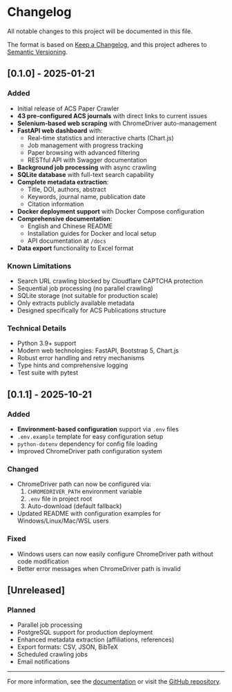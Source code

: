 # Changelog

All notable changes to this project will be documented in this file.

The format is based on [Keep a Changelog](https://keepachangelog.com/en/1.0.0/),
and this project adheres to [Semantic Versioning](https://semver.org/spec/v2.0.0.html).

## [0.1.0] - 2025-01-21

### Added
- Initial release of ACS Paper Crawler
- **43 pre-configured ACS journals** with direct links to current issues
- **Selenium-based web scraping** with ChromeDriver auto-management
- **FastAPI web dashboard** with:
  - Real-time statistics and interactive charts (Chart.js)
  - Job management with progress tracking
  - Paper browsing with advanced filtering
  - RESTful API with Swagger documentation
- **Background job processing** with async crawling
- **SQLite database** with full-text search capability
- **Complete metadata extraction**:
  - Title, DOI, authors, abstract
  - Keywords, journal name, publication date
  - Citation information
- **Docker deployment support** with Docker Compose configuration
- **Comprehensive documentation**:
  - English and Chinese README
  - Installation guides for Docker and local setup
  - API documentation at `/docs`
- **Data export** functionality to Excel format

### Known Limitations
- Search URL crawling blocked by Cloudflare CAPTCHA protection
- Sequential job processing (no parallel crawling)
- SQLite storage (not suitable for production scale)
- Only extracts publicly available metadata
- Designed specifically for ACS Publications structure

### Technical Details
- Python 3.9+ support
- Modern web technologies: FastAPI, Bootstrap 5, Chart.js
- Robust error handling and retry mechanisms
- Type hints and comprehensive logging
- Test suite with pytest

## [0.1.1] - 2025-10-21

### Added
- **Environment-based configuration** support via `.env` files
- `.env.example` template for easy configuration setup
- `python-dotenv` dependency for config file loading
- Improved ChromeDriver path configuration system

### Changed
- ChromeDriver path can now be configured via:
  1. `CHROMEDRIVER_PATH` environment variable
  2. `.env` file in project root
  3. Auto-download (default fallback)
- Updated README with configuration examples for Windows/Linux/Mac/WSL users

### Fixed
- Windows users can now easily configure ChromeDriver path without code modification
- Better error messages when ChromeDriver path is invalid

## [Unreleased]

### Planned
- Parallel job processing
- PostgreSQL support for production deployment
- Enhanced metadata extraction (affiliations, references)
- Export formats: CSV, JSON, BibTeX
- Scheduled crawling jobs
- Email notifications

---

For more information, see the [documentation](https://acs-crawler.readthedocs.io/) or visit the [GitHub repository](https://github.com/gxf1212/ACS_crawler).
